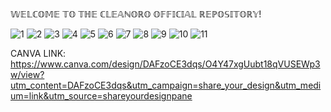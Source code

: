 𝕎𝔼𝕃ℂ𝕆𝕄𝔼 𝕋𝕆 𝕋ℍ𝔼 ℂ𝕃𝔼𝔸ℕ𝕆ℝ𝕆 𝕆𝔽𝔽𝕀ℂ𝕀𝔸𝕃 ℝ𝔼ℙ𝕆𝕊𝕀𝕋𝕆ℝ𝕐!

![1](https://github.com/KitSajulga/CleanOro/assets/124012338/fb61ae15-0bff-41eb-9bd6-762ef6c98897)
![2](https://github.com/KitSajulga/CleanOro/assets/124012338/4fc63989-0821-4ac9-8a28-1ad42bb2342c)
![3](https://github.com/KitSajulga/CleanOro/assets/124012338/cb238e5e-6bea-4b49-af9f-bce3fa2cb2e1)
![4](https://github.com/KitSajulga/CleanOro/assets/124012338/089e011c-742c-436d-b6b8-ff83ad6a41c1)
![5](https://github.com/KitSajulga/CleanOro/assets/124012338/406efe22-4afc-452c-899d-2f5f52d2e3b2)
![6](https://github.com/KitSajulga/CleanOro/assets/124012338/46b153dd-202e-4f9f-b6da-0296497d9deb)
![7](https://github.com/KitSajulga/CleanOro/assets/124012338/54d3a566-ba3c-471f-9f95-57d49cf02af6)
![8](https://github.com/KitSajulga/CleanOro/assets/124012338/d52d2971-b27e-4783-91c0-d83f7d743eca)
![9](https://github.com/KitSajulga/CleanOro/assets/124012338/0207a0da-9c4a-4b9b-bba7-edff2494031f)
![10](https://github.com/KitSajulga/CleanOro/assets/124012338/af254362-c607-4f3e-a8e7-0555ceb56188)
![11](https://github.com/KitSajulga/CleanOro/assets/124012338/70ac4b3a-234c-4b03-9e26-af926f09516a)




CANVA LINK:
https://www.canva.com/design/DAFzoCE3dqs/O4Y47xgUubt18qVUSEWp3w/view?utm_content=DAFzoCE3dqs&utm_campaign=share_your_design&utm_medium=link&utm_source=shareyourdesignpane


